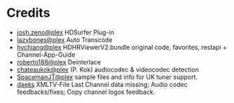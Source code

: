 Credits
=======
- [josh.zeno@plex](https://forums.plex.tv/profile/josh.zeno)
  HDSurfer Plug-in
- [lazybones@plex](https://forums.plex.tv/user/80977-lazybones/)
  Auto Transcode
- [hychiang@plex](https://forums.plex.tv/profile/hychiang)
  HDHRViewerV2.bundle original code, favorites, restapi + Channel-App-Guide
- [roberto188@plex](https://forums.plex.tv/profile/roberto188)
  Deinterlace
- [chateaukok@plex](https://forums.plex.tv/profile/chateaukok) (P. Kok) 
  audiocodec & videocodec detection
- [SpacemanJT@plex](https://forums.plex.tv/profile/SpacemanJT)
  sample files and info for UK tuner support.
- [daeks](https://github.com/daeks)
  XMLTV-File Last Channel data missing; Audio codec feedbacks/fixes; Copy channel logos feedback.